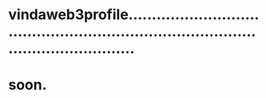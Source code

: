 # vindaweb3profile............................................................................................................
# soon.

